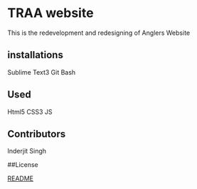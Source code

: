 # TRAA website

This is the redevelopment and redesigning of Anglers Website

## installations


Sublime Text3
Git Bash



## Used

Html5
CSS3
JS

## Contributors

Inderjit Singh

##License

[README](www.makeaawesomeReadme.com)

